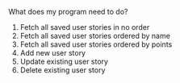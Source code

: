 What does my program need to do?

1. Fetch all saved user stories in no order
2. Fetch all saved user stories ordered by name
3. Fetch all saved user stories ordered by points
4. Add new user story
5. Update existing user story
6. Delete existing user story
